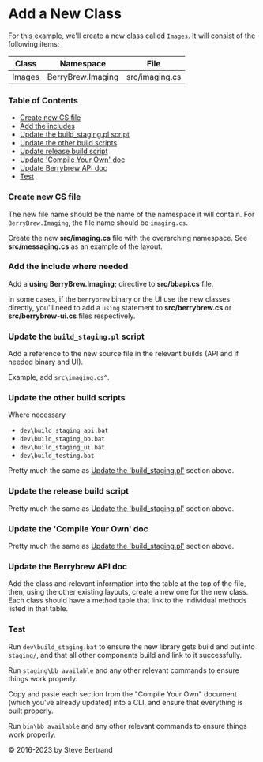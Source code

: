# Add a New Class

For this example, we'll create a new class called `Images`. It will consist of
the following items:

| Class | Namespace | File |
|---|---|---|
Images | BerryBrew.Imaging | src/imaging.cs

### Table of Contents

  - [Create new CS file](#create-new-cs-file)
  - [Add the includes](#add-the-include-where-needed)
  - [Update the build_staging.pl script](#update-the-build_stagingpl-script)
  - [Update the other build scripts](#update-the-other-build-scripts)
  - [Update release build script](#update-the-release-build-script)
  - [Update 'Compile Your Own' doc](#update-the-compile-your-own-doc)
  - [Update Berrybrew API doc](#update-the-berrybrew-api-doc)
  - [Test](#test)


### Create new CS file

The new file name should be the name of the namespace it will contain. For
`BerryBrew.Imaging`, the file name should be `imaging.cs`.

Create the new **src/imaging.cs** file with the overarching namespace. See
**src/messaging.cs** as an example of the layout.

### Add the include where needed

Add a **using BerryBrew.Imaging;** directive to **src/bbapi.cs** file.

In some cases, if the `berrybrew` binary or the UI use the new classes
directly, you'll need to add a `using` statement to **src/berrybrew.cs** or
**src/berrybrew-ui.cs** files respectively.

### Update the `build_staging.pl` script

Add a reference to the new source file in the relevant builds (API and if
needed binary and UI).

Example, add `src\imaging.cs^`.

### Update the other build scripts

Where necessary

- `dev\build_staging_api.bat`
- `dev\build_staging_bb.bat`
- `dev\build_staging_ui.bat`
- `dev\build_testing.bat`

Pretty much the same as [Update the 'build_staging.pl'](#update-the-build_stagingpl-script)
section above.

### Update the release build script

Pretty much the same as [Update the 'build_staging.pl'](#update-the-build_stagingpl-script)
section above.

### Update the 'Compile Your Own' doc

Pretty much the same as [Update the 'build_staging.pl'](#update-the-build_stagingpl-script)
section above.

### Update the Berrybrew API doc

Add the class and relevant information into the table at the top of the file, then,
using the other existing layouts, create a new one for the new class. Each class should
have a method table that link to the individual methods listed in that table.

### Test

Run `dev\build_staging.bat` to ensure the new library gets build and put into `staging/`,
and that all other components build and link to it successfully.

Run `staging\bb available` and any other relevant commands to ensure things work
properly.

Copy and paste each section from the "Compile Your Own" document (which you've already
updated) into a CLI, and ensure that everything is built properly.

Run `bin\bb available` and any other relevant commands to ensure things work
properly.

&copy; 2016-2023 by Steve Bertrand